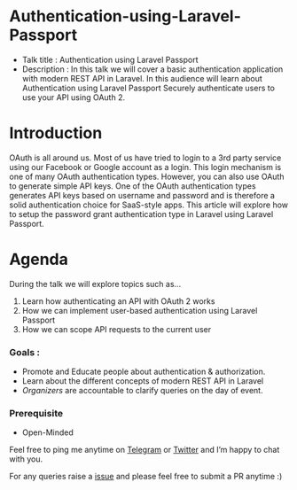 # Authentication-using-Laravel-Passport

* Talk title : Authentication using Laravel Passport
* Description : In this talk we will cover a basic authentication application with modern REST API in Laravel. In this audience will learn about Authentication using Laravel Passport Securely authenticate users to use your API using OAuth 2.

# Introduction

OAuth is all around us. Most of us have tried to login to a 3rd party service using our Facebook or Google account as a login. This login mechanism is one of many OAuth authentication types. However, you can also use OAuth to generate simple API keys. One of the OAuth authentication types generates API keys based on username and password and is therefore a solid authentication choice for SaaS-style apps. This article will explore how to setup the password grant authentication type in Laravel using Laravel Passport. 

# Agenda

During the talk we will explore topics such as...

1. Learn how authenticating an API with OAuth 2 works
2. How we can implement user-based authentication using Laravel Passport
3. How we can scope API requests to the current user


### Goals : 

* Promote and Educate people about authentication & authorization. 
* Learn about the different concepts of modern REST API in Laravel
* *Organizers* are accountable to clarify queries on the day of event. 

### Prerequisite 

* Open-Minded 


Feel free to ping me anytime on [Telegram](http://telegram.me/rowdymehul) or [Twitter](http://twitter.com/rowdymehul) and I’m happy to chat with you.

For any queries raise a [issue](https://github.com/rowdymehul/Authentication-using-Laravel-Passport/issues) and please feel free to submit a PR anytime :)
